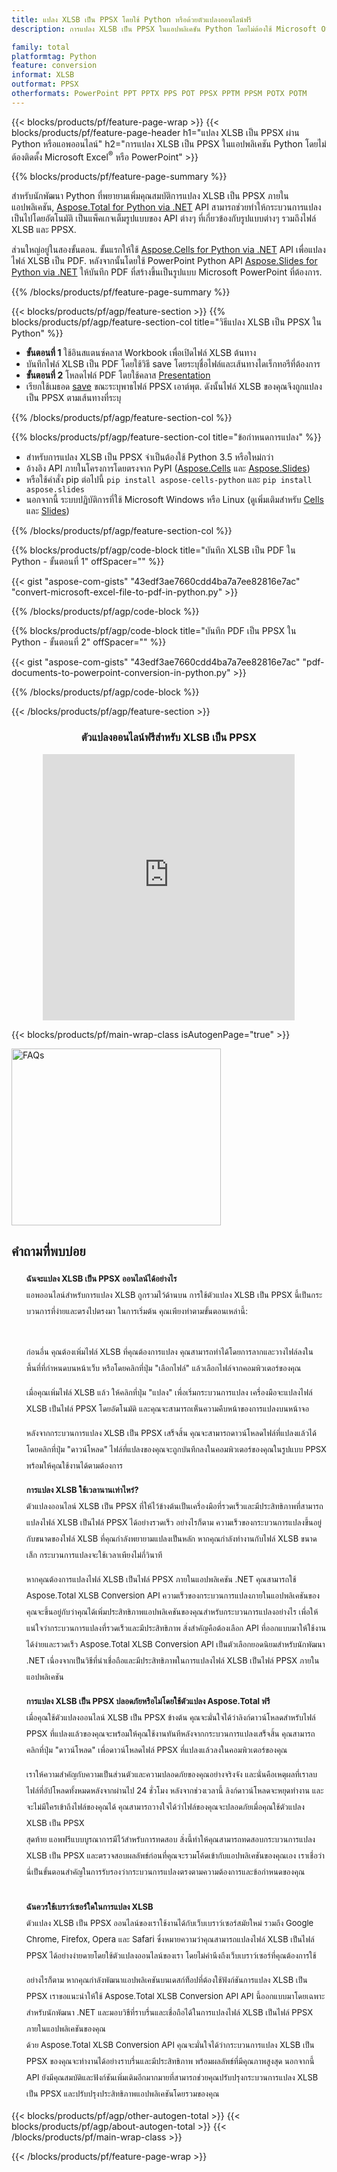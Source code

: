 ```yaml
---
title: แปลง XLSB เป็น PPSX โดยใช้ Python หรือด้วยตัวแปลงออนไลน์ฟรี
description: การแปลง XLSB เป็น PPSX ในแอปพลิเคชัน Python โดยไม่ต้องใช้ Microsoft Office หรือทางออนไลน์ ทดสอบตัวแปลง XLSB เป็น PPSX ออนไลน์ฟรีอย่างรวดเร็วก่อนที่จะรวมโค้ด 

family: total
platformtag: Python
feature: conversion
informat: XLSB
outformat: PPSX
otherformats: PowerPoint PPT PPTX PPS POT PPSX PPTM PPSM POTX POTM
---
```

{{< blocks/products/pf/feature-page-wrap >}}
{{< blocks/products/pf/feature-page-header h1="แปลง XLSB เป็น PPSX ผ่าน Python หรือแอพออนไลน์" h2="การแปลง XLSB เป็น PPSX ในแอปพลิเคชัน Python โดยไม่ต้องติดตั้ง Microsoft Excel<sup>&reg;</sup> หรือ PowerPoint" >}}

{{% blocks/products/pf/feature-page-summary %}}

สำหรับนักพัฒนา Python ที่พยายามเพิ่มคุณสมบัติการแปลง XLSB เป็น PPSX ภายในแอปพลิเคชัน, [Aspose.Total for Python via .NET](https://products.aspose.com/total/python-net/) API สามารถช่วยทำให้กระบวนการแปลงเป็นไปโดยอัตโนมัติ เป็นแพ็คเกจเต็มรูปแบบของ API ต่างๆ ที่เกี่ยวข้องกับรูปแบบต่างๆ รวมถึงไฟล์ XLSB และ PPSX.

ส่วนใหญ่อยู่ในสองขั้นตอน. ขั้นแรกให้ใช้ [Aspose.Cells for Python via .NET](https://products.aspose.com/cells/python-net/) API เพื่อแปลงไฟล์ XLSB เป็น PDF. หลังจากนั้นโดยใช้ PowerPoint Python API [Aspose.Slides for Python via .NET](https://products.aspose.com/slides/python-net/) ให้บันทึก PDF ที่สร้างขึ้นเป็นรูปแบบ Microsoft PowerPoint ที่ต้องการ. 

{{% /blocks/products/pf/feature-page-summary %}}

{{< blocks/products/pf/agp/feature-section >}}
{{% blocks/products/pf/agp/feature-section-col title="วิธีแปลง XLSB เป็น PPSX ใน Python" %}}
- **ขั้นตอนที่ 1** ใช้อินสแตนซ์คลาส Workbook เพื่อเปิดไฟล์ XLSB ต้นทาง 
- บันทึกไฟล์ XLSB เป็น PDF โดยใช้วิธี save โดยระบุชื่อไฟล์และเส้นทางไดเร็กทอรีที่ต้องการ
-  **ขั้นตอนที่ 2** โหลดไฟล์ PDF โดยใช้คลาส [Presentation](https://reference.aspose.com/slides/python-net/aspose.slides/presentation/)
-  เรียกใช้เมธอด [save](https://reference.aspose.com/slides/python-net/aspose.slides/presentation/) ขณะระบุพาธไฟล์ PPSX เอาต์พุต. ดังนั้นไฟล์ XLSB ของคุณจึงถูกแปลงเป็น PPSX ตามเส้นทางที่ระบุ

{{% /blocks/products/pf/agp/feature-section-col %}}

{{% blocks/products/pf/agp/feature-section-col title="ข้อกำหนดการแปลง" %}}

- สำหรับการแปลง XLSB เป็น PPSX จำเป็นต้องใช้ Python 3.5 หรือใหม่กว่า
- อ้างอิง API ภายในโครงการโดยตรงจาก PyPI ([Aspose.Cells](https://pypi.org/project/aspose-cells-python/) และ [Aspose.Slides](https://pypi.org/project/Aspose.Slides/))
-  หรือใช้คำสั่ง pip ต่อไปนี้ ```pip install aspose-cells-python``` และ ```pip install aspose.slides```
-  นอกจากนี้ ระบบปฏิบัติการที่ใช้ Microsoft Windows หรือ Linux (ดูเพิ่มเติมสำหรับ [Cells](https://docs.aspose.com/cells/python-net/getting-started/#installation) และ [Slides](https://docs.aspose.com/slides/python-net/system-requirements/))
 

{{% /blocks/products/pf/agp/feature-section-col %}}

{{% blocks/products/pf/agp/code-block title="บันทึก XLSB เป็น PDF ใน Python - ขั้นตอนที่ 1" offSpacer="" %}}

{{< gist "aspose-com-gists" "43edf3ae7660cdd4ba7a7ee82816e7ac" "convert-microsoft-excel-file-to-pdf-in-python.py" >}}

{{% /blocks/products/pf/agp/code-block %}}

{{% blocks/products/pf/agp/code-block title="บันทึก PDF เป็น PPSX ใน Python - ขั้นตอนที่ 2" offSpacer="" %}}

{{< gist "aspose-com-gists" "43edf3ae7660cdd4ba7a7ee82816e7ac" "pdf-documents-to-powerpoint-conversion-in-python.py" >}}

{{% /blocks/products/pf/agp/code-block %}}

{{< /blocks/products/pf/agp/feature-section >}}

<div class="container-fluid agp-content bg-white aboutfile box-1 vh100 section nopbtm">
<div class=container>
<div class=row>
<div class="demobox tc col-md-12 padding-0" align="center">

<h3>ตัวแปลงออนไลน์ฟรีสำหรับ XLSB เป็น PPSX</h3>

<iframe style="border: none; height: 426px;" scrolling="no" src="https://total-conversion-app-65z5r2lp.qa.k8s.dynabic.com/?to=ppsx&from=xlsb" id="child-iframe" width="80%"></iframe>

</div></div>
</div></div>

{{< blocks/products/pf/main-wrap-class isAutogenPage="true" >}}
<style>.howtolist li{margin-right: 0!important;line-height: 26px;position: relative;margin-bottom: 10px;font-size: 13px;list-style-type: none;}</style>
<div class="col-md-12 tl bg-gray-dark howtolist section">
  <a class="anchor" name="faqpage"></a>
  <div class="container tl dflex" itemscope="" itemtype="https://schema.org/FAQPage">
      <div class="col-md-4 howtosectiongfx">
          <img class="social-panel-hide-on-mobile" src="https://www.groupdocs.cloud/templates/brand/images/groupdocs/conversion/groupdocs_conversion-brand.png" alt="FAQs" width="335" height="283">
      </div>
      <div class="howtosection col-md-8">
          <div>
              <h2>คำถามที่พบบ่อย</h2>
              <ul>
                  <li itemscope="" itemprop="mainEntity" itemtype="https://schema.org/Question">
                      <div>
                          <span itemprop="name"><b>ฉันจะแปลง XLSB เป็น PPSX ออนไลน์ได้อย่างไร</b></span>
                      </div>
                      <div itemscope="" itemprop="acceptedAnswer" itemtype="https://schema.org/Answer">
                          <span itemprop="text">แอพออนไลน์สำหรับการแปลง XLSB ถูกรวมไว้ด้านบน การใช้ตัวแปลง XLSB เป็น PPSX นี้เป็นกระบวนการที่ง่ายและตรงไปตรงมา ในการเริ่มต้น คุณเพียงทำตามขั้นตอนเหล่านี้:<br /><br />

ก่อนอื่น คุณต้องเพิ่มไฟล์ XLSB ที่คุณต้องการแปลง คุณสามารถทำได้โดยการลากและวางไฟล์ลงในพื้นที่ที่กำหนดบนหน้าเว็บ หรือโดยคลิกที่ปุ่ม "เลือกไฟล์" แล้วเลือกไฟล์จากคอมพิวเตอร์ของคุณ<br />

เมื่อคุณเพิ่มไฟล์ XLSB แล้ว ให้คลิกที่ปุ่ม "แปลง" เพื่อเริ่มกระบวนการแปลง เครื่องมือจะแปลงไฟล์ XLSB เป็นไฟล์ PPSX โดยอัตโนมัติ และคุณจะสามารถเห็นความคืบหน้าของการแปลงบนหน้าจอ<br />

หลังจากกระบวนการแปลง XLSB เป็น PPSX เสร็จสิ้น คุณจะสามารถดาวน์โหลดไฟล์ที่แปลงแล้วได้โดยคลิกที่ปุ่ม "ดาวน์โหลด" ไฟล์ที่แปลงของคุณจะถูกบันทึกลงในคอมพิวเตอร์ของคุณในรูปแบบ PPSX พร้อมให้คุณใช้งานได้ตามต้องการ</span>
                      </div>
                  </li>
                  <li itemscope="" itemprop="mainEntity" itemtype="https://schema.org/Question">
                      <div>
                          <span itemprop="name"><b>การแปลง XLSB ใช้เวลานานเท่าไหร่?</b></span>
                      </div>
                      <div itemscope="" itemprop="acceptedAnswer" itemtype="https://schema.org/Answer">
                          <span itemprop="text">ตัวแปลงออนไลน์ XLSB เป็น PPSX ที่ให้ไว้ข้างต้นเป็นเครื่องมือที่รวดเร็วและมีประสิทธิภาพที่สามารถแปลงไฟล์ XLSB เป็นไฟล์ PPSX ได้อย่างรวดเร็ว อย่างไรก็ตาม ความเร็วของกระบวนการแปลงขึ้นอยู่กับขนาดของไฟล์ XLSB ที่คุณกำลังพยายามแปลงเป็นหลัก หากคุณกำลังทำงานกับไฟล์ XLSB ขนาดเล็ก กระบวนการแปลงจะใช้เวลาเพียงไม่กี่วินาที<br />

หากคุณต้องการแปลงไฟล์ XLSB เป็นไฟล์ PPSX ภายในแอปพลิเคชัน .NET คุณสามารถใช้ Aspose.Total XLSB Conversion API ความเร็วของกระบวนการแปลงภายในแอปพลิเคชันของคุณจะขึ้นอยู่กับว่าคุณได้เพิ่มประสิทธิภาพแอปพลิเคชันของคุณสำหรับกระบวนการแปลงอย่างไร เพื่อให้แน่ใจว่ากระบวนการแปลงที่รวดเร็วและมีประสิทธิภาพ สิ่งสำคัญคือต้องเลือก API ที่ออกแบบมาให้ใช้งานได้ง่ายและรวดเร็ว Aspose.Total XLSB Conversion API เป็นตัวเลือกยอดนิยมสำหรับนักพัฒนา .NET เนื่องจากเป็นวิธีที่น่าเชื่อถือและมีประสิทธิภาพในการแปลงไฟล์ XLSB เป็นไฟล์ PPSX ภายในแอปพลิเคชัน</span>
                      </div>
                  </li>
                  <li itemscope="" itemprop="mainEntity" itemtype="https://schema.org/Question">
                      <div>
                          <span itemprop="name"><b>การแปลง XLSB เป็น PPSX ปลอดภัยหรือไม่โดยใช้ตัวแปลง Aspose.Total ฟรี</b></span>
                      </div>
                      <div itemscope="" itemprop="acceptedAnswer" itemtype="https://schema.org/Answer">
                          <span itemprop="text">เมื่อคุณใช้ตัวแปลงออนไลน์ XLSB เป็น PPSX ข้างต้น คุณจะมั่นใจได้ว่าลิงก์ดาวน์โหลดสำหรับไฟล์ PPSX ที่แปลงแล้วของคุณจะพร้อมให้คุณใช้งานทันทีหลังจากกระบวนการแปลงเสร็จสิ้น คุณสามารถคลิกที่ปุ่ม "ดาวน์โหลด" เพื่อดาวน์โหลดไฟล์ PPSX ที่แปลงแล้วลงในคอมพิวเตอร์ของคุณ<br />

เราให้ความสำคัญกับความเป็นส่วนตัวและความปลอดภัยของคุณอย่างจริงจัง และนั่นคือเหตุผลที่เราลบไฟล์ที่อัปโหลดทั้งหมดหลังจากผ่านไป 24 ชั่วโมง หลังจากช่วงเวลานี้ ลิงก์ดาวน์โหลดจะหยุดทำงาน และจะไม่มีใครเข้าถึงไฟล์ของคุณได้ คุณสามารถวางใจได้ว่าไฟล์ของคุณจะปลอดภัยเมื่อคุณใช้ตัวแปลง XLSB เป็น PPSX
<br />
สุดท้าย แอพฟรีแบบบูรณาการมีไว้สำหรับการทดสอบ สิ่งนี้ทำให้คุณสามารถทดสอบกระบวนการแปลง XLSB เป็น PPSX และตรวจสอบผลลัพธ์ก่อนที่คุณจะรวมโค้ดเข้ากับแอปพลิเคชันของคุณเอง เราเชื่อว่านี่เป็นขั้นตอนสำคัญในการรับรองว่ากระบวนการแปลงตรงตามความต้องการและข้อกำหนดของคุณ</span>
                      </div>
                  </li>                 
                  <li itemscope="" itemprop="mainEntity" itemtype="https://schema.org/Question">
                      <div>
                          <span itemprop="name"><b>ฉันควรใช้เบราว์เซอร์ใดในการแปลง XLSB</b></span>
                      </div>
                      <div itemscope="" itemprop="acceptedAnswer" itemtype="https://schema.org/Answer">
                          <span itemprop="text">ตัวแปลง XLSB เป็น PPSX ออนไลน์ของเราใช้งานได้กับเว็บเบราว์เซอร์สมัยใหม่ รวมถึง Google Chrome, Firefox, Opera และ Safari ซึ่งหมายความว่าคุณสามารถแปลงไฟล์ XLSB เป็นไฟล์ PPSX ได้อย่างง่ายดายโดยใช้ตัวแปลงออนไลน์ของเรา โดยไม่คำนึงถึงเว็บเบราว์เซอร์ที่คุณต้องการใช้<br />

อย่างไรก็ตาม หากคุณกำลังพัฒนาแอปพลิเคชันบนเดสก์ท็อปที่ต้องใช้ฟังก์ชันการแปลง XLSB เป็น PPSX เราขอแนะนำให้ใช้ Aspose.Total XLSB Conversion API API นี้ออกแบบมาโดยเฉพาะสำหรับนักพัฒนา .NET และมอบวิธีที่ราบรื่นและเชื่อถือได้ในการแปลงไฟล์ XLSB เป็นไฟล์ PPSX ภายในแอปพลิเคชันของคุณ
<br />
ด้วย Aspose.Total XLSB Conversion API คุณจะมั่นใจได้ว่ากระบวนการแปลง XLSB เป็น PPSX ของคุณจะทำงานได้อย่างราบรื่นและมีประสิทธิภาพ พร้อมผลลัพธ์ที่มีคุณภาพสูงสุด นอกจากนี้ API ยังมีคุณสมบัติและฟังก์ชันเพิ่มเติมอีกมากมายที่สามารถช่วยคุณปรับปรุงกระบวนการแปลง XLSB เป็น PPSX และปรับปรุงประสิทธิภาพแอปพลิเคชันโดยรวมของคุณ</span>
                      </div>
                  </li>
              </ul>
          </div>
      </div>
  </div>
{{< blocks/products/pf/agp/other-autogen-total >}}
{{< blocks/products/pf/agp/about-autogen-total >}} 
{{< /blocks/products/pf/main-wrap-class >}}

{{< /blocks/products/pf/feature-page-wrap >}}